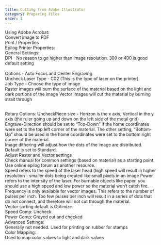 ```yaml
---
title: Cutting from Adobe Illustrator
category: Preparing Files
order: 1
---
```


Using Adobe Acrobat:<br>
Convert image to PDF<br>
Print / Properties<br>
Epilog Printer Properties:<br>
General Settings:<br>
DPI - No reason to go higher than image resolution. 300 or 400 is good default setting<br>
<br>
Options - Auto Focus and Center Engraving:<br>
Uncheck Laser Type - C02 (This is the type of laser on the printer)<br>
Job Type - Choose the type of image<br>
Raster images will burn the surface of the material based on the light and dark portions of the image
Vector images will cut the material by burning strait through

<br>
Rotary Options: UncheckPiece size - Horizon is the x axis, Vertical in the y axis (the ruler going up and down on the left side of the metal grid)<br>
Engrave-Direction should be set to “Top-Down” if the home coordinates were set to the top left corner of the material. The other setting, “Bottom-Up” should be used in the home coordinates were set to the bottom right corner of the material.<br>
Image dithering will adjust how the dots of the image are distributed. Default is set to Standard.<br>
Adjust Raster and Vector settings<br>
Check manual for common settings (based on material) as a starting point. Use online epilog forum as another resource.<br>
Speed refers to the speed of the laser head (high speed will result in higher resolution - smaller dots being created like small pixels in an image
Power refers to the intensity of the laser. For burnable objects like paper, you should use a high speed and low power so the material won’t catch fire.
Frequency is only available for vector images. This refers to the number of pulses per inch. Too few pulses per inch will result in a series of dots that do not connect, and therefore will not cut through the material.<br>
Vector sorting default is Optimize<br>
Speed Comp: Uncheck<br>
Power Comp: Grayed out and checked<br>
Advanced Settings:<br>
Generally not needed. Used for printing on rubber for stamps<br>
Color Mapping:<br>
Used to map color values to light and dark values<br>